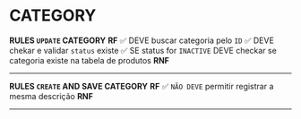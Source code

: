 # CATEGORY

**RULES `UPDATE` CATEGORY**
**RF**
✅ DEVE buscar categoria pelo `ID`
✅ DEVE chekar e validar `status` existe
✅ SE status for `INACTIVE` DEVE checkar se categoria existe na tabela de produtos
**RNF**

---

**RULES `CREATE` AND SAVE CATEGORY**
**RF**
✅ `NÃO DEVE` permitir registrar a mesma descrição
**RNF**

---
